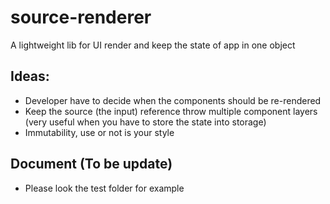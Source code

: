 # source-renderer
A lightweight lib for UI render and keep the state of app in one object

## Ideas:
- Developer have to decide when the components should be re-rendered
- Keep the source (the input) reference throw multiple component layers (very useful when you have to store the state into storage)
- Immutability, use or not is your style

## Document (To be update)
- Please look the test folder for example
